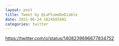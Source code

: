 ```yaml
--- 
layout: post 
title: Tweet by @LaPlumeDeDiable 
date: 2021-06-24 1624585492 
categories: twitter 
--- 
```

https://twitter.com/o/status/1408239696677834752